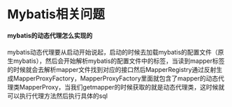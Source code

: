 # Mybatis相关问题

#### mybatis的动态代理怎么实现的
mybatis动态代理要从启动开始说起，启动的时候去加载mybatis的配置文件（原生mybatis），然后会开始解析mybatis的配置文件中的标签，当读到mapper标签的时候就会去解析mapper文件找到对应的接口然后MapperRegistry通过反射生成MapperProxyFactory，MapperProxyFactory里面就包含了mapper的动态代理类MapperProxy，当我们getmapper的时候获取的就是动态代理类，这时候就可以执行代理方法然后执行具体的sql
